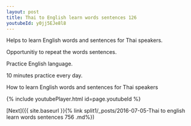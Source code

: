 ```yaml
---
layout: post
title: Thai to English learn words sentences 126 
youtubeId: y0jj5EJe8l8
---
```

 
 
Helps to learn English words and sentences for Thai speakers.

Opportunitiy to repeat the words sentences. 

Practice English language. 
 
10 minutes practice every day. 
 
How to learn English words and sentences for Thai speakers 
 
{% include youtubePlayer.html id=page.youtubeId %}
 
 
[Next]({{ site.baseurl }}{% link  split1/_posts/2016-07-05-Thai to english learn words sentences 756 .md%})
 
